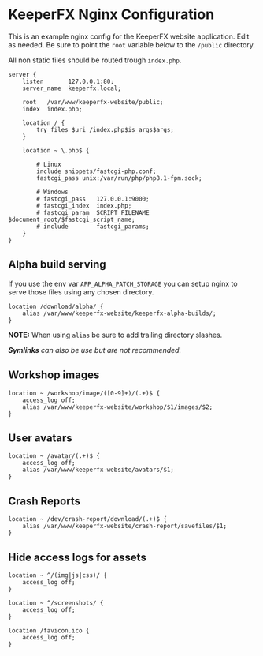 KeeperFX Nginx Configuration
============================

This is an example nginx config for the KeeperFX website application. Edit as needed.
Be sure to point the `root` variable below to the `/public` directory.

All non static files should be routed trough `index.php`.

```nginx
server {
	listen       127.0.0.1:80;
	server_name  keeperfx.local;
	
	root   /var/www/keeperfx-website/public;
	index  index.php;

	location / {
		try_files $uri /index.php$is_args$args;
	}
	
	location ~ \.php$ {
        
        # Linux
        include snippets/fastcgi-php.conf;
        fastcgi_pass unix:/var/run/php/php8.1-fpm.sock;

        # Windows
		# fastcgi_pass   127.0.0.1:9000;
		# fastcgi_index  index.php;
		# fastcgi_param  SCRIPT_FILENAME  $document_root/$fastcgi_script_name;
		# include        fastcgi_params;
	}
}
```

## Alpha build serving

If you use the env var `APP_ALPHA_PATCH_STORAGE` you can setup nginx to serve those files using any chosen directory.

```nginx
location /download/alpha/ {
    alias /var/www/keeperfx-website/keeperfx-alpha-builds/;
}
```

**NOTE:** When using `alias` be sure to add trailing directory slashes.

***Symlinks** can also be use but are not recommended.*

## Workshop images

```
location ~ /workshop/image/([0-9]+)/(.+)$ {
    access_log off;
    alias /var/www/keeperfx-website/workshop/$1/images/$2;
}
```

## User avatars

```
location ~ /avatar/(.+)$ {
    access_log off;
    alias /var/www/keeperfx-website/avatars/$1;
}
```

## Crash Reports

```
location ~ /dev/crash-report/download/(.+)$ {
    alias /var/www/keeperfx-website/crash-report/savefiles/$1;
}
```


## Hide access logs for assets

```
location ~ ^/(img|js|css)/ {
    access_log off;
}

location ~ ^/screenshots/ {
    access_log off;
}

location /favicon.ico {
    access_log off;
}
```
